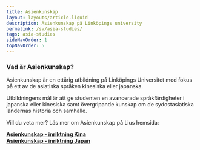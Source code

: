```yaml
---
title: Asienkunskap
layout: layouts/article.liquid
description: Asienkunskap på Linköpings university
permalink: /sv/asia-studies/
tags: asia-studies 
sideNavOrder: 1
topNavOrder: 5
--- 
```


### Vad är Asienkunskap?

Asienkunskap är en ettårig utbildning på Linköpings Universitet med fokus på ett av de asiatiska språken kinesiska eller japanska.

Utbildningens mål är att ge studenten en avancerade språkfärdigheter i japanska eller kinesiska samt övergripande kunskap om de sydostasiatiska ländernas historia och samhälle.

Vill du veta mer? Läs mer om Asienkunskap på Lius hemsida:

**[Asienkunskap - inriktning Kina](https://liu.se/utbildning/program/6asik)**  
**[Asienkunskap - inriktning Japan](https://liu.se/utbildning/program/6asij)**
